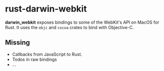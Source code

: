 # rust-darwin-webkit
**darwin_webkit** exposes bindings to some of the WebKit's API on MacOS for
Rust. It uses the `objc` and `cocoa` crates to bind with Objective-C.

## Missing

- Callbacks from JavaScript to Rust.
- Todos in raw bindings
- ...
